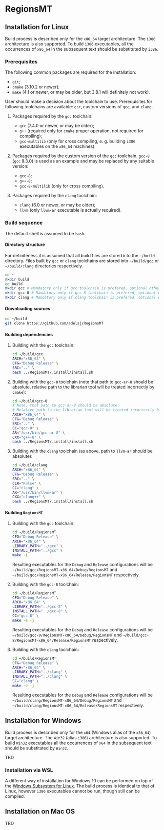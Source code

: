 
# RegionsMT

## Installation for Linux
Build process is described only for the `x86_64` target architecture. The `i386` architecture is also supported. To build `i386` executables, all the occurrences of `x86_64` in the subsequent text should be substituted by `i386`.

### Prerequisites
The following common packages are required for the installation: 
* `git`;
* `cmake` (3.10.2 or newer);
* `make` (4.1 or newer, or may be older, but 3.8.1 will definitely not work).

User should make a decision about the toolchain to use. Prerequisites for following toolchains are available: `gcc`, custom versions of `gcc`, and `clang`. 

1. Packages required by the `gcc` toolchain:
   * `gcc` (7.4.0 or newer, or may be older);
   * `g++` (required only for `cmake` proper operation, not required for compiling);
   * `gcc-multilib` (only for cross compiling, e. g. building `i386` executables on  the `x86_64` machines).

2. Packages required by the custom version of the `gcc` toolchain, `gcc-8` (`gcc` 8.3.0) is used as an example and may be replaced by any suitable version:
   * `gcc-8`;
   * `g++-8`;
   * `gcc-8-multilib` (only for cross compiling).

3. Packages required by the `clang` toolchain:
   * `clang` (6.0 or newer, or may be older);
   * `llvm` (only `llvm-ar` executable is actually required).

### Build sequence
The default shell is assumed to be `bash`. 
#### Directory structure
For definiteness it is assumed that all build files are stored into the `~/build` directory. Files built by `gcc` or `clang` toolchains are stored into `~/build/gcc` or `~/build/clang` directories respectively.
```bash
cd ~
mkdir build
cd build
mkdir gcc # Mandatory only if gcc toolchain is prefered, optional otherwise
mkdir gcc-8 # Mandatory only if gcc-8 toolchain is prefered, optional otherwise
mkdir clang # Mandatory only if clang toolchain is prefered, optional otherwise
```
#### Downloading sources
```bash
cd ~/build
git clone https://github.com/adelaj/RegionsMT
```
#### Building dependencies
1. Building with the `gcc` toolchain:
   ```bash
   cd ~/build/gcc
   ARCH="x86_64" \
   CFG="Debug Release" \
   SRC=".." \
   bash ../RegionsMT/.install/install.sh
   ```
1. Building with the `gcc-8` toolchain (note that path to `gcc-ar-8` should be absolute, relative path to the librarian tool will be treated incorrectly by `cmake`):
   ```bash
   cd ~/build/gcc-8
   # Note, that path to gcc-ar-8 should be absolute. 
   # Relative path to the librarian tool will be treated incorrectly by cmake
   ARCH="x86_64" \
   CFG="Debug Release" \
   SRC=".." \
   CC="gcc-8" \
   AR="/usr/bin/gcc-ar-8" \
   CXX="g++-8" \
   bash ../RegionsMT/.install/install.sh
   ```
1. Building with the `clang` toolchain (as above, path to `llvm-ar` should be absolute):
   ```bash
   cd ~/build/clang
   ARCH="x86_64" \
   CFG="Debug Release" \
   SRC=".." \
   CLR="False" \
   CC="clang" \
   AR="/usr/bin/llvm-ar" \
   CXX="clang++" \
   bash ../RegionsMT/.install/install.sh
   ```
#### Building `RegionsMT` 
1. Building with the `gcc` toolchain:
   ```bash
   cd ~/build/RegionsMT
   CFG="Debug Release" \
   ARCH="x86_64" \
   LIBRARY_PATH="../gcc" \
   INSTALL_PATH="../gcc" \
   make -j
   ```
   Resulting executables for the `Debug` and `Release` configurations will be `~/build/gcc/RegionsMT-x86_64/Debug/RegionsMT` and `~/build/gcc/RegionsMT-x86_64/Release/RegionsMT` respectively.
    
2. Building with the `gcc-8` toolchain:
   ```bash
   cd ~/build/RegionsMT
   CFG="Debug Release" \
   ARCH="x86_64" \
   LIBRARY_PATH="../gcc-8" \
   INSTALL_PATH="../gcc-8" \
   CC="gcc-8" \
   make -e -j
   ```
   Resulting executables for the `Debug` and `Release` configurations will be `~/build/gcc-8/RegionsMT-x86_64/Debug/RegionsMT` and `~/build/gcc-8/RegionsMT-x86_64/Release/RegionsMT` respectively.
   
3. Building with the `clang` toolchain:
   ```bash
   cd ~/build/RegionsMT
   CFG="Debug Release" \
   ARCH="x86_64" \
   LIBRARY_PATH="../clang" \
   INSTALL_PATH="../clang" \
   CC="clang" \
   make -e -j
   ```
   Resulting executables for the `Debug` and `Release` configurations will be `~/build/clang/RegionsMT-x86_64/Debug/RegionsMT` and `~/build/clang/RegionsMT-x86_64/Release/RegionsMT` respectively.

## Installation for Windows
Build process is described only for the `x64` (Windows alias of the `x86_64`) target architecture.  The `Win32` (alias `i386`) architecture is also supported. To build `Win32` executables all the occurrences of `x64` in the subsequent text should be substituted by `Win32`.

TBD

### Installation via WSL
A different way of installation for Windows 10 can be performed on top of the [Windows Subsystem for Linux](https://en.wikipedia.org/wiki/Windows_Subsystem_for_Linux). The build process is identical to that of Linux, however `i386` executables cannot be run, though still can be compiled.

## Installation on Mac OS
TBD
